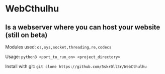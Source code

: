 # WebCthulhu
## Is a webserver where you can host your website (still on beta)

Modules used: `os,sys,socket,threading,re,codecs`

Usage: `python3 <port_to_run_on> <project_directory>`

Install with git: `git clone https://github.com/5skr0ll3r/WebCthulhu`
